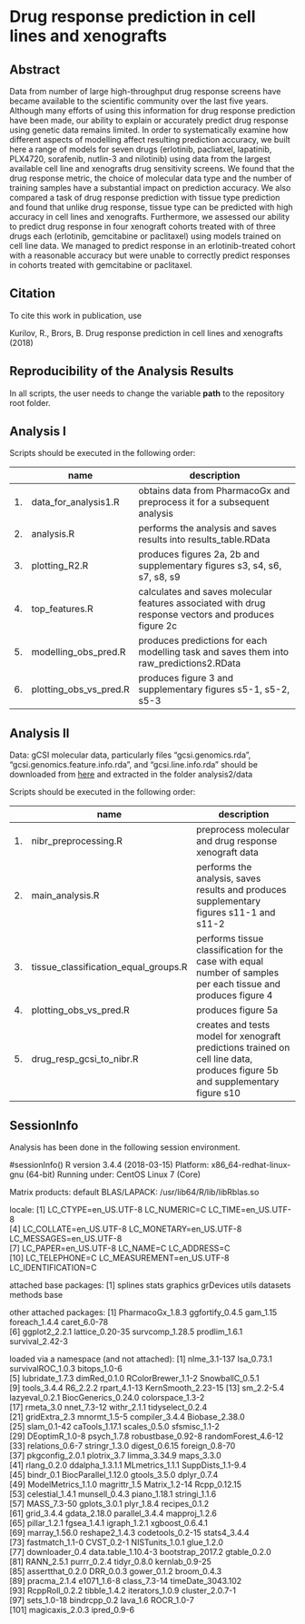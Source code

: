 Drug response prediction in cell lines and xenografts
=================================================================


Abstract
--------

Data from number of large high-throughput drug response screens have became available to the scientific community over the last five years. Although many efforts of using this information for drug response prediction have been made, our ability to explain or accurately predict drug response using genetic data remains limited. In order to systematically examine how different aspects of modelling affect resulting prediction accuracy, we built here a range of models for seven drugs (erlotinib, pacliatxel, lapatinib, PLX4720, sorafenib, nutlin-3 and nilotinib) using data from the largest available cell line and xenografts drug sensitivity screens. We found that the drug response metric, the choice of molecular data type and the number of training samples have a substantial impact on prediction accuracy. We also compared a task of drug response prediction with tissue type prediction and found that unlike drug response, tissue type can be predicted with high accuracy in cell lines and xenografts. Furthermore, we assessed our ability to predict drug response in four xenograft cohorts treated with of three drugs each (erlotinib, gemcitabine or paclitaxel) using models trained on cell line data. We managed to predict response in an erlotinib-treated cohort with a reasonable accuracy but were unable to correctly predict responses in cohorts treated with gemcitabine or paclitaxel.

Citation
--------

To cite this work in publication, use

Kurilov, R., Brors, B. Drug response prediction in cell lines and xenografts (2018)


Reproducibility of the Analysis Results
--------------------------------------------
In all scripts, the user needs to change the variable **path** to the repository root folder.

Analysis I
-------------------------------

Scripts should be executed in the following order:

|     | name | description                              |
|-----|------|------------------------------------------|
|1. | data_for_analysis1.R  | obtains data from PharmacoGx and preprocess it for a subsequent analysis |
|2. | analysis.R            | performs the analysis and saves results into results_table.RData |
|3. | plotting_R2.R         | produces figures 2a, 2b and supplementary figures s3, s4, s6, s7, s8, s9 |
|4. | top_features.R        | calculates and saves molecular features associated with drug response vectors and produces figure 2c |
|5. | modelling_obs_pred.R  | produces predictions for each modelling task and saves them into raw_predictions2.RData |
|6. | plotting_obs_vs_pred.R| produces figure 3 and supplementary figures s5-1, s5-2, s5-3 |


Analysis II
-------------------------------
Data: gCSI molecular data, particularly files “gcsi.genomics.rda”, “gcsi.genomics.feature.info.rda”, 
and “gcsi.line.info.rda” should be downloaded from [here](http://research-pub.gene.com/gCSI-cellline-data/compareDrugScreens_current.tar.gz) and extracted in the folder analysis2/data

Scripts should be executed in the following order:

|     | name | description                                   |
|-----|------|-----------------------------------------------|
|1. |nibr_preprocessing.R                  | preprocess molecular and drug response xenograft data |
|2. |main_analysis.R                       | performs the analysis, saves results and produces supplementary figures s11-1 and s11-2 |
|3. |tissue_classification_equal_groups.R  | performs tissue classification for the case with equal number of samples per each tissue and produces figure 4 |
|4. |plotting_obs_vs_pred.R                | produces figure 5a |
|5. |drug_resp_gcsi_to_nibr.R              | creates and tests model for xenograft predictions trained on cell line data, produces figure 5b and supplementary figure s10 |

SessionInfo
------------------------

Analysis has been done in the following session environment. 

#sessionInfo()
R version 3.4.4 (2018-03-15)
Platform: x86_64-redhat-linux-gnu (64-bit)
Running under: CentOS Linux 7 (Core)

Matrix products: default
BLAS/LAPACK: /usr/lib64/R/lib/libRblas.so

locale:
 [1] LC_CTYPE=en_US.UTF-8       LC_NUMERIC=C               LC_TIME=en_US.UTF-8       
 [4] LC_COLLATE=en_US.UTF-8     LC_MONETARY=en_US.UTF-8    LC_MESSAGES=en_US.UTF-8   
 [7] LC_PAPER=en_US.UTF-8       LC_NAME=C                  LC_ADDRESS=C              
[10] LC_TELEPHONE=C             LC_MEASUREMENT=en_US.UTF-8 LC_IDENTIFICATION=C       

attached base packages:
[1] splines   stats     graphics  grDevices utils     datasets  methods   base     

other attached packages:
 [1] PharmacoGx_1.8.3 ggfortify_0.4.5  gam_1.15         foreach_1.4.4    caret_6.0-78    
 [6] ggplot2_2.2.1    lattice_0.20-35  survcomp_1.28.5  prodlim_1.6.1    survival_2.42-3 

loaded via a namespace (and not attached):
  [1] nlme_3.1-137        lsa_0.73.1          survivalROC_1.0.3   bitops_1.0-6       
  [5] lubridate_1.7.3     dimRed_0.1.0        RColorBrewer_1.1-2  SnowballC_0.5.1    
  [9] tools_3.4.4         R6_2.2.2            rpart_4.1-13        KernSmooth_2.23-15 
 [13] sm_2.2-5.4          lazyeval_0.2.1      BiocGenerics_0.24.0 colorspace_1.3-2   
 [17] rmeta_3.0           nnet_7.3-12         withr_2.1.1         tidyselect_0.2.4   
 [21] gridExtra_2.3       mnormt_1.5-5        compiler_3.4.4      Biobase_2.38.0     
 [25] slam_0.1-42         caTools_1.17.1      scales_0.5.0        sfsmisc_1.1-2      
 [29] DEoptimR_1.0-8      psych_1.7.8         robustbase_0.92-8   randomForest_4.6-12
 [33] relations_0.6-7     stringr_1.3.0       digest_0.6.15       foreign_0.8-70     
 [37] pkgconfig_2.0.1     plotrix_3.7         limma_3.34.9        maps_3.3.0         
 [41] rlang_0.2.0         ddalpha_1.3.1.1     MLmetrics_1.1.1     SuppDists_1.1-9.4  
 [45] bindr_0.1           BiocParallel_1.12.0 gtools_3.5.0        dplyr_0.7.4        
 [49] ModelMetrics_1.1.0  magrittr_1.5        Matrix_1.2-14       Rcpp_0.12.15       
 [53] celestial_1.4.1     munsell_0.4.3       piano_1.18.1        stringi_1.1.6      
 [57] MASS_7.3-50         gplots_3.0.1        plyr_1.8.4          recipes_0.1.2      
 [61] grid_3.4.4          gdata_2.18.0        parallel_3.4.4      mapproj_1.2.6      
 [65] pillar_1.2.1        fgsea_1.4.1         igraph_1.2.1        xgboost_0.6.4.1    
 [69] marray_1.56.0       reshape2_1.4.3      codetools_0.2-15    stats4_3.4.4       
 [73] fastmatch_1.1-0     CVST_0.2-1          NISTunits_1.0.1     glue_1.2.0         
 [77] downloader_0.4      data.table_1.10.4-3 bootstrap_2017.2    gtable_0.2.0       
 [81] RANN_2.5.1          purrr_0.2.4         tidyr_0.8.0         kernlab_0.9-25     
 [85] assertthat_0.2.0    DRR_0.0.3           gower_0.1.2         broom_0.4.3        
 [89] pracma_2.1.4        e1071_1.6-8         class_7.3-14        timeDate_3043.102  
 [93] RcppRoll_0.2.2      tibble_1.4.2        iterators_1.0.9     cluster_2.0.7-1    
 [97] sets_1.0-18         bindrcpp_0.2        lava_1.6            ROCR_1.0-7         
[101] magicaxis_2.0.3     ipred_0.9-6  

